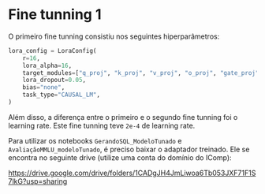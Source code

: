 # Fine tunning 1

O primeiro fine tunning consistiu nos seguintes hiperparâmetros:

```python
lora_config = LoraConfig(
    r=16,
    lora_alpha=16,
    target_modules=["q_proj", "k_proj", "v_proj", "o_proj", "gate_proj", "up_proj", "down_proj"], # Modules to apply LoRA to
    lora_dropout=0.05,
    bias="none",
    task_type="CAUSAL_LM",
)
```

Além disso, a diferença entre o primeiro e o segundo fine tunning foi o learning rate. Este fine tunning teve `2e-4` de learning rate.

Para utilizar os notebooks `GerandoSQL_ModeloTunado` e `AvaliaçãoMMLU_modeloTunado`, é preciso baixar o adaptador treinado. Ele se encontra no seguinte drive (utilize uma conta do domínio do IComp):

https://drive.google.com/drive/folders/1CADgJH4JmLiwoa6Tb053JXF71F1S7lkG?usp=sharing

